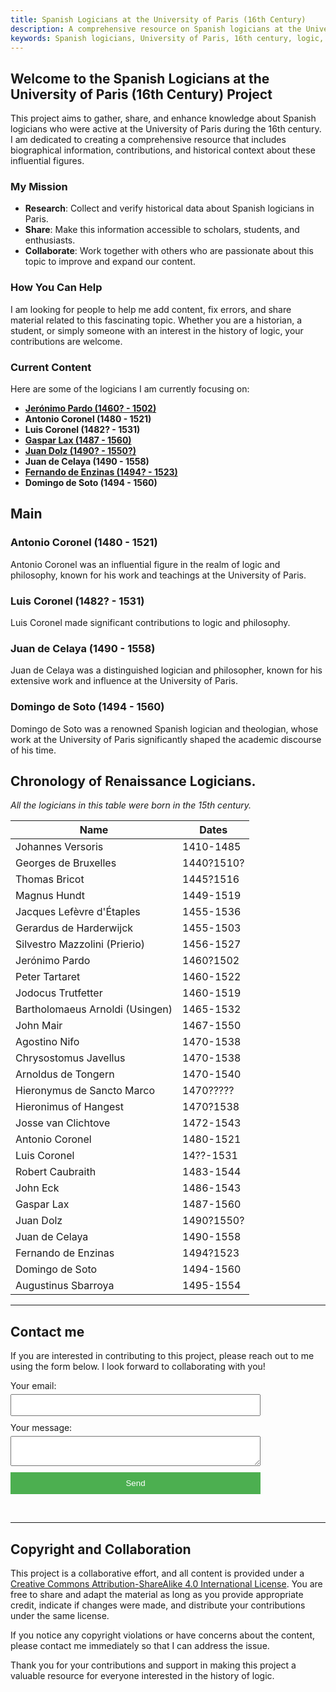 ```yaml
---
title: Spanish Logicians at the University of Paris (16th Century)
description: A comprehensive resource on Spanish logicians at the University of Paris during the 16th century.
keywords: Spanish logicians, University of Paris, 16th century, logic, history of logic, medieval logic, renaissance logic, Jerónimo Pardo, Antonio Coronel, Luis Coronel, Gaspar Lax, Juan Dolz, Juan de Celaya, Fernando de Enzinas, Fernando de Encinas, Domingo de Soto
---
```


## Welcome to the Spanish Logicians at the University of Paris (16th Century) Project

This project aims to gather, share, and enhance knowledge about Spanish logicians who were active at the University of Paris during the 16th century. I am dedicated to creating a comprehensive resource that includes biographical information, contributions, and historical context about these influential figures.

### My Mission

- **Research**: Collect and verify historical data about Spanish logicians in Paris.
- **Share**: Make this information accessible to scholars, students, and enthusiasts.
- **Collaborate**: Work together with others who are passionate about this topic to improve and expand our content.

### How You Can Help

I am looking for people to help me add content, fix errors, and share material related to this fascinating topic. Whether you are a historian, a student, or simply someone with an interest in the history of logic, your contributions are welcome.

### Current Content

Here are some of the logicians I am currently focusing on:

- **[Jerónimo Pardo (1460? - 1502)](philosophers/Jeronimo-Pardo.md)**
- **Antonio Coronel (1480 - 1521)**
- **Luis Coronel (1482? - 1531)**
- **[Gaspar Lax (1487 - 1560)](philosophers/Gaspar-Lax.md)**
- **[Juan Dolz (1490? - 1550?)](philosophers/Juan-Dolz-del-Castellar.md)**
- **Juan de Celaya (1490 - 1558)**
- **[Fernando de Enzinas (1494? - 1523)](philosophers/Fernando-de-Enzinas.md)**
- **Domingo de Soto (1494 - 1560)**

## Main 
### Antonio Coronel (1480 - 1521)
Antonio Coronel was an influential figure in the realm of logic and philosophy, known for his work and teachings at the University of Paris.

### Luis Coronel (1482? - 1531)
Luis Coronel made significant contributions to logic and philosophy.

### Juan de Celaya (1490 - 1558)
Juan de Celaya was a distinguished logician and philosopher, known for his extensive work and influence at the University of Paris.

### Domingo de Soto (1494 - 1560)
Domingo de Soto was a renowned Spanish logician and theologian, whose work at the University of Paris significantly shaped the academic discourse of his time.


## Chronology of Renaissance Logicians.
*All the logicians in this table were born in the 15th century.*

| Name                               | Dates        |
|------------------------------------|--------------|
| Johannes Versoris                  | 1410-1485    |
| Georges de Bruxelles               | 1440?1510?   |
| Thomas Bricot                      | 1445?1516    |
| Magnus Hundt                       | 1449-1519    |
| Jacques Lefèvre d'Étaples          | 1455-1536    |
| Gerardus de Harderwijck            | 1455-1503    |
| Silvestro Mazzolini (Prierio)      | 1456-1527    |
| Jerónimo Pardo                     | 1460?1502    |
| Peter Tartaret                     | 1460-1522    |
| Jodocus Trutfetter                 | 1460-1519    |
| Bartholomaeus Arnoldi (Usingen)    | 1465-1532    |
| John Mair                          | 1467-1550    |
| Agostino Nifo                      | 1470-1538    |
| Chrysostomus Javellus              | 1470-1538    |
| Arnoldus de Tongern                | 1470-1540    |
| Hieronymus de Sancto Marco         | 1470?????    |
| Hieronimus of Hangest              | 1470?1538    |
| Josse van Clichtove                | 1472-1543    |
| Antonio Coronel                    | 1480-1521    |
| Luis Coronel                       | 14??-1531    |
| Robert Caubraith                   | 1483-1544    |
| John Eck                           | 1486-1543    |
| Gaspar Lax                         | 1487-1560    |
| Juan Dolz                          | 1490?1550?   |
| Juan de Celaya                     | 1490-1558    |
| Fernando de Enzinas                | 1494?1523    |
| Domingo de Soto                    | 1494-1560    |
| Augustinus Sbarroya                | 1495-1554    |

---

## Contact me

If you are interested in contributing to this project, please reach out to me using the form below. I look forward to collaborating with you!

<form
  action="https://formspree.io/f/myzkazvk"
  method="POST"
  style="display: flex; flex-direction: column; max-width: 400px;"
>
  <label style="margin-bottom: 10px;">
    Your email:
    <input type="email" name="email" required style="width: 100%; padding: 8px; margin-top: 5px;">
  </label>
  <label style="margin-bottom: 10px;">
    Your message:
    <textarea name="message" required style="width: 100%; padding: 8px; margin-top: 5px;"></textarea>
  </label>
  <button type="submit" style="padding: 10px; background-color: #4CAF50; color: white; border: none; cursor: pointer;">Send</button>
</form>

<br>

---

## Copyright and Collaboration

This project is a collaborative effort, and all content is provided under a [Creative Commons Attribution-ShareAlike 4.0 International License](https://creativecommons.org/licenses/by-sa/4.0/). You are free to share and adapt the material as long as you provide appropriate credit, indicate if changes were made, and distribute your contributions under the same license.

If you notice any copyright violations or have concerns about the content, please contact me immediately so that I can address the issue.

Thank you for your contributions and support in making this project a valuable resource for everyone interested in the history of logic.

